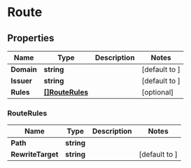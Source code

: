 # Route

## Properties

Name | Type | Description | Notes
------------ | ------------- | ------------- | -------------
**Domain** | **string** |  | [default to ]
**Issuer** | **string** |  | [default to ]
**Rules** | [**[]RouteRules**](#routerules) |  | [optional] 


### RouteRules

Name | Type | Description | Notes
------------ | ------------- | ------------- | -------------
**Path** | **string** |  | 
**RewriteTarget** | **string** |  | [default to ]
